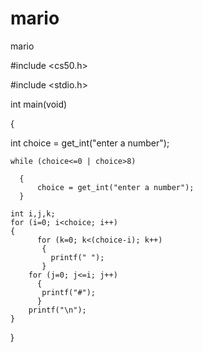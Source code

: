 # mario
mario


#include <cs50.h>

#include <stdio.h>

int main(void)

{
 
 int choice = get_int("enter a number");
    
    while (choice<=0 | choice>8)
      
      {
          choice = get_int("enter a number");
      }  
    
    int i,j,k;
    for (i=0; i<choice; i++)
    {
          for (k=0; k<(choice-i); k++)
           {
             printf(" ");
           }
        for (j=0; j<=i; j++)
          {
           printf("#");
          }
        printf("\n");
    }
}
